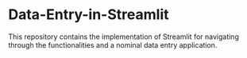 # Data-Entry-in-Streamlit
This repository contains the implementation of Streamlit for navigating through the functionalities and a nominal data entry application.
